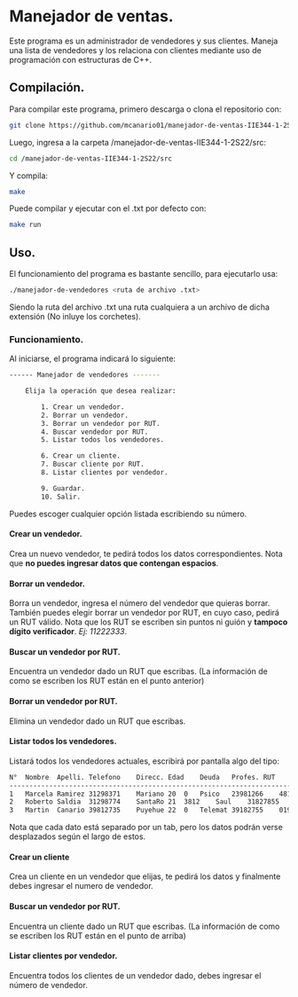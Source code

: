 # Manejador de ventas.
Este programa es un administrador de vendedores y sus clientes. Maneja una lista de vendedores y los relaciona con clientes mediante uso de programación con estructuras de C++.

## Compilación.
Para compilar este programa, primero descarga o clona el repositorio con:
```bash
git clone https://github.com/mcanario01/manejador-de-ventas-IIE344-1-2S22
```
Luego, ingresa a la carpeta /manejador-de-ventas-IIE344-1-2S22/src:
```bash
cd /manejador-de-ventas-IIE344-1-2S22/src
```
Y compila:
```bash
make
```
Puede compilar y ejecutar con el .txt por defecto con:
```bash
make run
```

## Uso.
El funcionamiento del programa es bastante sencillo, para ejecutarlo usa:
```bash
./manejador-de-vendedores <ruta de archivo .txt>
```
Siendo la ruta del archivo .txt una ruta cualquiera a un archivo de dicha extensión (No inluye los corchetes).

### Funcionamiento.
Al iniciarse, el programa indicará lo siguiente:
```bash
------ Manejador de vendedores -------

	Elija la operación que desea realizar:

		1. Crear un vendedor.
		2. Borrar un vendedor.
		3. Borrar un vendedor por RUT.
		4. Buscar vendedor por RUT.
		5. Listar todos los vendedores.

		6. Crear un cliente.
		7. Buscar cliente por RUT.
		8. Listar clientes por vendedor.

		9. Guardar.
		10. Salir.
```
Puedes escoger cualquier opción listada escribiendo su número.

#### Crear un vendedor.
Crea un nuevo vendedor, te pedirá todos los datos correspondientes. Nota que **no puedes ingresar datos que contengan espacios**.
#### Borrar un vendedor.
Borra un vendedor, ingresa el número del vendedor que quieras borrar. También puedes elegir borrar un vendedor por RUT, en cuyo caso, pedirá un RUT válido. Nota que los RUT se escriben sin puntos ni guión y **tampoco dígito verificador**. *Ej: 11222333*.
#### Buscar un vendedor por RUT.
Encuentra un vendedor dado un RUT que escribas. (La información de como se escriben los RUT están en el punto anterior)
#### Borrar un vendedor por RUT.
Elimina un vendedor dado un RUT que escribas.
#### Listar todos los vendedores.
Listará todos los vendedores actuales, escribirá por pantalla algo del tipo:
```bash
N°	Nombre	Apelli.	Telefono	Direcc. Edad	Deuda	Profes.	RUT		Cuenta
-------------------------------------------------------------------------------------------
1	Marcela	Ramirez	31298371	Mariano	20	0	Psico	23981266	481020
2	Roberto	Saldia	31298774	SantaRo	21	3812	Saul	31827855	319820
3	Martin	Canario	39812735	Puyehue	22	0	Telemat	39182755	019289
```
Nota que cada dato está separado por un tab, pero los datos podrán verse desplazados según el largo de estos.
#### Crear un cliente
Crea un cliente en un vendedor que elijas, te pedirá los datos y finalmente debes ingresar el numero de vendedor.
#### Buscar un vendedor por RUT.
Encuentra un cliente dado un RUT que escribas. (La información de como se escriben los RUT están en el punto de arriba)
#### Listar clientes por vendedor.
Encuentra todos los clientes de un vendedor dado, debes ingresar el número de vendedor.
